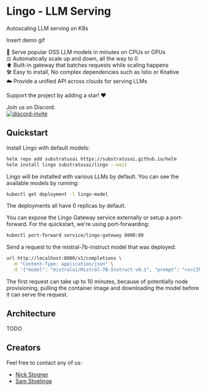# Lingo - LLM Serving

Autoscaling LLM serving on K8s

Insert demo gif

🚀 Serve popular OSS LLM models in minutes on CPUs or GPUs  
⚖️  Automatically scale up and down, all the way to 0  
⬆️  Built-in gateway that batches requests while scaling happens  
🛠️ Easy to install, No complex dependencies such as Istio or Knative  
☁️  Provide a unified API across clouds for serving LLMs  

Support the project by adding a star! ❤️

Join us on Discord:  
<a href="https://discord.gg/JeXhcmjZVm">
<img alt="discord-invite" src="https://dcbadge.vercel.app/api/server/JeXhcmjZVm?style=flat">
</a>

## Quickstart
Install Lingo with default models:
```bash
helm repo add substratusai https://substratusai.github.io/helm
helm install lingo substratusai/lingo --wait
```

Lingo will be installed with various LLMs by default. You
can see the available models by running:
```bash
kubectl get deployment -l lingo-model
```
The deployments all have 0 replicas by default.

You can expose the Lingo Gateway service externally
or setup a port-forward. For the quickstart, we're
using port-forwarding:
```bash
kubectl port-forward service/lingo-gateway 8080:80
```

Send a request to the mistral-7b-instruct model that
was deployed:
```bash
url http://localhost:8080/v1/completions \
  -H "Content-Type: application/json" \
  -d '{"model": "mistralai/Mistral-7B-Instruct-v0.1", "prompt": "<s>[INST]Who was the first president of the United States?[/INST]", "max_tokens": 40}'
```
The first request can take up to 10 minutes,
because of potentially node provisioning, pulling the
container image and downloading the model before it can
serve the request.

## Architecture
TODO

## Creators
Feel free to contact any of us:
* [Nick Stogner](https://www.linkedin.com/in/nstogner/)
* [Sam Stoelinga](https://www.linkedin.com/in/samstoelinga/)
